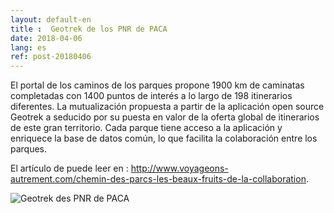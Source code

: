 ```yaml
---
layout: default-en
title :  Geotrek de los PNR de PACA
date: 2018-04-06
lang: es
ref: post-20180406
---
```


El portal de los caminos de los parques propone 1900 km de caminatas completadas con 1400 puntos de interés a lo largo de 198 itinerarios diferentes.
La mutualización propuesta a partir de la aplicación open source Geotrek a seducido por su puesta en valor de la oferta global de itinerarios de este gran territorio. Cada parque tiene acceso a la aplicación y enriquece la base de datos común, lo que facilita la colaboración entre los parques.

El artículo de puede leer en : <a href="http://www.voyageons-autrement.com/chemin-des-parcs-les-beaux-fruits-de-la-collaboration" target="_blank">http://www.voyageons-autrement.com/chemin-des-parcs-les-beaux-fruits-de-la-collaboration</a>.

<img alt="Geotrek des PNR de PACA" src="{{site.base_url}}/assets/img/vue-pas-des-ondes_Cd6tA9x.jpg.800x800_q85.jpg" style="max-width: 80%"/>
